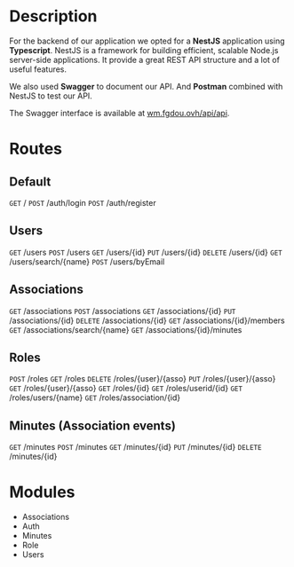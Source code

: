 # Description

For the backend of our application we opted for a **NestJS** application using **Typescript**. NestJS is a framework for building efficient, scalable Node.js server-side applications. It provide a great REST API structure and a lot of useful features.

We also used **Swagger** to document our API.
And **Postman** combined with NestJS to test our API.

The Swagger interface is available at [wm.fgdou.ovh/api/api](https://wm.fgdou.ovh/api/api).

# Routes

## Default
`GET` /
`POST` /auth/login
`POST` /auth/register

## Users
`GET` /users
`POST` /users
`GET` /users/{id}
`PUT` /users/{id}
`DELETE` /users/{id}
`GET` /users/search/{name}
`POST` /users/byEmail

## Associations
`GET` /associations
`POST` /associations
`GET` /associations/{id}
`PUT` /associations/{id}
`DELETE` /associations/{id}
`GET` /associations/{id}/members
`GET` /associations/search/{name}
`GET` /associations/{id}/minutes

## Roles
`POST` /roles
`GET` /roles
`DELETE` /roles/{user}/{asso}
`PUT` /roles/{user}/{asso}
`GET` /roles/{user}/{asso}
`GET` /roles/{id}
`GET` /roles/userid/{id}
`GET` /roles/users/{name}
`GET` /roles/association/{id}

## Minutes (Association events)
`GET` /minutes
`POST` /minutes
`GET` /minutes/{id}
`PUT` /minutes/{id}
`DELETE` /minutes/{id}


# Modules

- Associations
- Auth
- Minutes
- Role
- Users